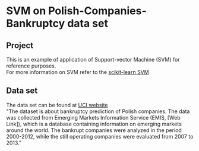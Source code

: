 # SVM on Polish-Companies-Bankruptcy data set
## Project
This is an example of application of Support-vector Machine (SVM) for reference purposes.
<br>
For more information on SVM refer to the [scikit-learn SVM](https://scikit-learn.org/stable/modules/svm.html)

## Data set
The data set can be found at [UCI website](https://archive.ics.uci.edu/ml/datasets/Polish+companies+bankruptcy+data)
<br>
"The dataset is about bankruptcy prediction of Polish companies. The data was collected from Emerging Markets Information Service (EMIS, [Web Link]), which is a database containing information on emerging markets around the world. The bankrupt companies were analyzed in the period 2000-2012, while the still operating companies were evaluated from 2007 to 2013."

